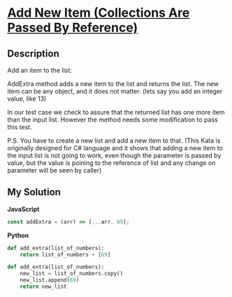 # [Add New Item (Collections Are Passed By Reference)](https://www.codewars.com/kata/566dc05f855b36a031000048)

## Description

Add an item to the list:

AddExtra method adds a new item to the list and returns the list. The new item can be any object, and it does not matter. (lets say you add an integer value, like 13)

In our test case we check to assure that the returned list has one more item than the input list. However the method needs some modification to pass this test.

P.S. You have to create a new list and add a new item to that. (This Kata is originally designed for C# language and it shows that adding a new item to the input list is not going to work, even though the parameter is passed by value, but the value is poining to the reference of list and any change on parameter will be seen by caller)

## My Solution

**JavaScript**

```js
const addExtra = (arr) => [...arr, 69];
```

**Python**

```py
def add_extra(list_of_numbers):
    return list_of_numbers + [69]
```

```py
def add_extra(list_of_numbers):
    new_list = list_of_numbers.copy()
    new_list.append(69)
    return new_list
```
